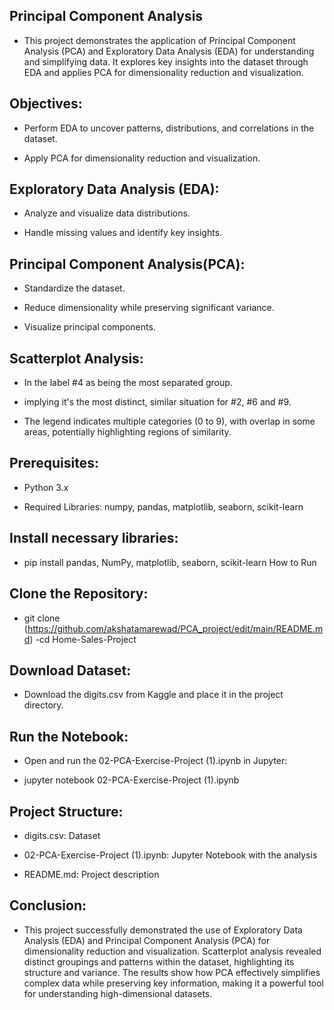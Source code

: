 ## Principal Component Analysis

- This project demonstrates the application of Principal Component Analysis (PCA) and Exploratory Data Analysis (EDA) for understanding and simplifying data. It explores key insights into the dataset through EDA and applies PCA for dimensionality reduction and visualization.
## Objectives:

- Perform EDA to uncover patterns, distributions, and correlations in the dataset.

- Apply PCA for dimensionality reduction and visualization.

## Exploratory Data Analysis (EDA):

- Analyze and visualize data distributions.

- Handle missing values and identify key insights.

## Principal Component Analysis(PCA):

- Standardize the dataset.

- Reduce dimensionality while preserving significant variance.

- Visualize principal components.

## Scatterplot Analysis:

- In the label #4 as being the most separated group.

- implying it's the most distinct, similar situation for #2, #6 and #9.

- The legend indicates multiple categories (0 to 9), with overlap in some areas, potentially highlighting regions of similarity.

## Prerequisites:

- Python 3.x

- Required Libraries: numpy, pandas, matplotlib, seaborn, scikit-learn

## Install necessary libraries:

- pip install pandas, NumPy, matplotlib, seaborn, scikit-learn How to Run
## Clone the Repository:

- git clone (https://github.com/akshatamarewad/PCA_project/edit/main/README.md) -cd Home-Sales-Project
## Download Dataset:

- Download the digits.csv from Kaggle and place it in the project directory.
## Run the Notebook:

- Open and run the 02-PCA-Exercise-Project (1).ipynb in Jupyter:

- jupyter notebook 02-PCA-Exercise-Project (1).ipynb

## Project Structure:

- digits.csv: Dataset

- 02-PCA-Exercise-Project (1).ipynb: Jupyter Notebook with the analysis

- README.md: Project description

## Conclusion:

- This project successfully demonstrated the use of Exploratory Data Analysis (EDA) and Principal Component Analysis (PCA) for dimensionality reduction and visualization. Scatterplot analysis revealed distinct groupings and patterns within the dataset, highlighting its structure and variance. The results show how PCA effectively simplifies complex data while preserving key information, making it a powerful tool for understanding high-dimensional datasets.

